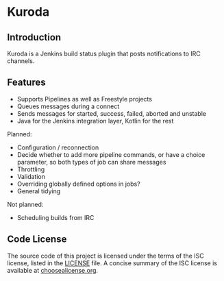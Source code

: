 # Kuroda

## Introduction

Kuroda is a Jenkins build status plugin that posts notifications to IRC channels.

## Features

* Supports Pipelines as well as Freestyle projects
* Queues messages during a connect 
* Sends messages for started, success, failed, aborted and unstable
* Java for the Jenkins integration layer, Kotlin for the rest

Planned:

* Configuration / reconnection
* Decide whether to add more pipeline commands, or have a choice parameter, so both types of job can share messages
* Throttling
* Validation
* Overriding globally defined options in jobs?
* General tidying

Not planned:

* Scheduling builds from IRC

## Code License
The source code of this project is licensed under the terms of the ISC license, listed in the [LICENSE](LICENSE.md) file. A concise summary of the ISC license is available at [choosealicense.org](http://choosealicense.com/licenses/isc/).
